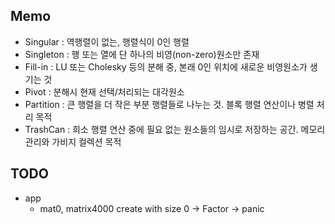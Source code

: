 ## Memo
* Singular : 역행렬이 없는, 행렬식이 0인 행렬
* Singleton : 행 또는 열에 단 하나의 비영(non-zero)원소만 존재
* Fill-in : LU 또는 Cholesky 등의 분해 중, 본래 0인 위치에 새로운 비영원소가 생기는 것
* Pivot : 분해시 현재 선택/처리되는 대각원소
* Partition : 큰 행렬을 더 작은 부분 행렬들로 나누는 것. 블록 행렬 연산이나 병렬 처리 목적
* TrashCan : 희소 행렬 연산 중에 필요 없는 원소들의 임시로 저장하는 공간. 메모리 관리와 가비지 컬렉션 목적

## TODO
* app
    * mat0, matrix4000 create with size 0 -> Factor -> panic
